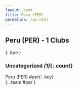 ```yaml
---
layout: book
title: Peru (PER)
permalink: /pe.html
---
```


## Peru (PER) - 1 Clubs
{: #pe }









### Uncategorized _(1)_{:.count}

Peru  (PER)  _#per_{: .key} <br>
{: .team #per }


 
